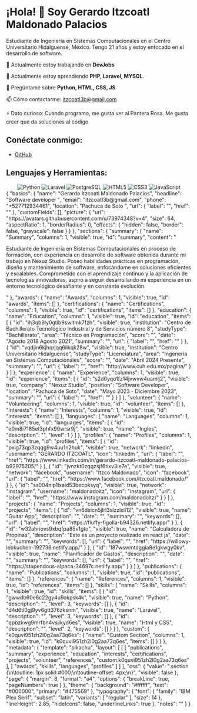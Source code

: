 # ¡Hola! 👋 Soy Gerardo Itzcoatl Maldonado Palacios

Estudiante de Ingeniería en Sistemas Computacionales en el Centro Universitario Hidalguense, México. Tengo 21 años y estoy enfocado en el desarrollo de software.

🔭 Actualmente estoy trabajando en **DevJobs**

🌱 Actualmente estoy aprendiendo **PHP, Laravel, MYSQL**.


💬 Pregúntame sobre **Python, HTML, CSS, JS**

📫 Cómo contactarme: [itzcoatl3b@gmail.com](mailto:itzcoatl3b@gmail.com)

⚡ Dato curioso: Cuando programo, me gusta ver al Pantera Rosa. Me gusta creer que da soluciones al código.

## Conéctate conmigo:
- [GitHub](https://github.com/itzcoatl397)

## Lenguajes y Herramientas:
<div align="center">
  <img src="https://img.shields.io/badge/Python-3776AB?style=for-the-badge&logo=python&logoColor=white" alt="Python">
  <img src="https://img.shields.io/badge/Laravel-FF2D20?style=for-the-badge&logo=laravel&logoColor=white" alt="Laravel">
  <img src="https://img.shields.io/badge/PostgreSQL-316192?style=for-the-badge&logo=postgresql&logoColor=white" alt="PostgreSQL">
  <img src="https://img.shields.io/badge/HTML5-E34F26?style=for-the-badge&logo=html5&logoColor=white" alt="HTML5">
  <img src="https://img.shields.io/badge/CSS3-1572B6?style=for-the-badge&logo=css3&logoColor=white" alt="CSS3">
  <img src="https://img.shields.io/badge/JavaScript-F7DF1E?style=for-the-badge&logo=javascript&logoColor=black" alt="JavaScript">
</div>
{
  "basics": {
    "name": "Gerardo Itzcoatl Maldonado Palacios",
    "headline": "Software developer ",
    "email": "itzcoatl3b@gmail.com",
    "phone": "+527712934461",
    "location": "Pachuca de Soto ",
    "url": {
      "label": "",
      "href": ""
    },
    "customFields": [],
    "picture": {
      "url": "https://avatars.githubusercontent.com/u/73974348?v=4",
      "size": 64,
      "aspectRatio": 1,
      "borderRadius": 0,
      "effects": {
        "hidden": false,
        "border": false,
        "grayscale": false
      }
    }
  },
  "sections": {
    "summary": {
      "name": "Summary",
      "columns": 1,
      "visible": true,
      "id": "summary",
      "content": "<p>Estudiante de Ingeniería en Sistemas Computacionales en proceso de formación, con experiencia en desarrollo de software obtenida durante mi trabajo en Nexuz Studio. Poseo habilidades prácticas en programación, diseño y mantenimiento de software, enfocándome en soluciones eficientes y escalables. Comprometido con el aprendizaje continuo y la aplicación de tecnologías innovadoras, aspiro a seguir desarrollando mi experiencia en un entorno tecnológico desafiante y en constante evolución.<br></p>"
    },
    "awards": {
      "name": "Awards",
      "columns": 1,
      "visible": true,
      "id": "awards",
      "items": []
    },
    "certifications": {
      "name": "Certifications",
      "columns": 1,
      "visible": true,
      "id": "certifications",
      "items": []
    },
    "education": {
      "name": "Education",
      "columns": 1,
      "visible": true,
      "id": "education",
      "items": [
        {
          "id": "ih3qb9ly0gtib9switmk7fzh",
          "visible": true,
          "institution": "Centro de Bachillerato Tecnológico Industrial y de Servicios número 8",
          "studyType": "Bachillerato",
          "area": "Técnico en Programación",
          "score": "",
          "date": "Agosto 2018 Agosto 2021",
          "summary": "",
          "url": {
            "label": "",
            "href": ""
          }
        },
        {
          "id": "vqdjin6kjhqrjqq6ilkqk28w",
          "visible": true,
          "institution": "Centro Universitario Hidalguense",
          "studyType": "Licenciatura",
          "area": "Ingeneria en Sistemas Computacionales",
          "score": "",
          "date": "Abril 2024 Presente",
          "summary": "",
          "url": {
            "label": "",
            "href": "http://www.cuh.edu.mx/pagina/"
          }
        }
      ]
    },
    "experience": {
      "name": "Experience",
      "columns": 1,
      "visible": true,
      "id": "experience",
      "items": [
        {
          "id": "s2d0yqo1fz14jvwvw4uamlj2",
          "visible": true,
          "company": "Nexuz Studio",
          "position": "Software Developer",
          "location": "Pachuca de  Soto",
          "date": "Mayo 2023 - Diciembre 2023",
          "summary": "",
          "url": {
            "label": "",
            "href": ""
          }
        }
      ]
    },
    "volunteer": {
      "name": "Volunteering",
      "columns": 1,
      "visible": true,
      "id": "volunteer",
      "items": []
    },
    "interests": {
      "name": "Interests",
      "columns": 1,
      "visible": true,
      "id": "interests",
      "items": []
    },
    "languages": {
      "name": "Languages",
      "columns": 1,
      "visible": true,
      "id": "languages",
      "items": [
        {
          "id": "e0m8i7185et3phfx90wrsr9j",
          "visible": true,
          "name": "Ingles",
          "description": "",
          "level": 1
        }
      ]
    },
    "profiles": {
      "name": "Profiles",
      "columns": 1,
      "visible": true,
      "id": "profiles",
      "items": [
        {
          "id": "pxig73qp3zqqg9w4uu1n2huk",
          "visible": true,
          "network": "linkedin",
          "username": "GERARDO ITZCOATL",
          "icon": "linkedin ",
          "url": {
            "label": "",
            "href": "https://www.linkedin.com/in/gerardo-itzcoatl-maldonado-palacios-b92975205/"
          }
        },
        {
          "id": "jvnzkt0zqqzsjf6tlxv3ie7e",
          "visible": true,
          "network": "facebook",
          "username": "Itzco Maldonado",
          "icon": "facebook",
          "url": {
            "label": "",
            "href": "https://www.facebook.com/itzcoatl.maldonado/"
          }
        },
        {
          "id": "ss004nip1lxaid53becpksyq",
          "visible": true,
          "network": "instagram",
          "username": "maldonadoitz",
          "icon": "instagram",
          "url": {
            "label": "",
            "href": "https://www.instagram.com/maldonadoitz/"
          }
        }
      ]
    },
    "projects": {
      "name": "Projects",
      "columns": 1,
      "visible": true,
      "id": "projects",
      "items": [
        {
          "id": "vn6dxicn5jlrl3slzzlxil12",
          "visible": true,
          "name": "Guitar App",
          "description": "",
          "date": "",
          "summary": "",
          "keywords": [],
          "url": {
            "label": "",
            "href": "https://fluffy-figolla-b94326.netlify.app/"
          }
        },
        {
          "id": "w32ahriovs9xbqfpa85v1gto",
          "visible": true,
          "name": "Calculadora de  Propinas",
          "description": "Este  es un proyecto realizado en react js",
          "date": "",
          "summary": "",
          "keywords": [],
          "url": {
            "label": "",
            "href": "https://willowy-lebkuchen-192736.netlify.app/"
          }
        },
        {
          "id": "l87wswmtdggia8e1gkwgy0kv",
          "visible": true,
          "name": "Planificador de  Gastos",
          "description": "",
          "date": "",
          "summary": "",
          "keywords": [],
          "url": {
            "label": "",
            "href": "https://stupendous-alpaca-34697c.netlify.app/"
          }
        }
      ]
    },
    "publications": {
      "name": "Publications",
      "columns": 1,
      "visible": true,
      "id": "publications",
      "items": []
    },
    "references": {
      "name": "References",
      "columns": 1,
      "visible": true,
      "id": "references",
      "items": []
    },
    "skills": {
      "name": "Skills",
      "columns": 1,
      "visible": true,
      "id": "skills",
      "items": [
        {
          "id": "gwwdb60e6c22gy4u9akpsk4k",
          "visible": true,
          "name": "Python",
          "description": "",
          "level": 3,
          "keywords": []
        },
        {
          "id": "d4d6tl0gj9yv6gtt376zksnm",
          "visible": true,
          "name": "Laravel",
          "description": "",
          "level": 3,
          "keywords": []
        },
        {
          "id": "qpbzkwg9mrfbn4vsjikyd6es",
          "visible": true,
          "name": "Html y CSS",
          "description": "",
          "level": 2,
          "keywords": []
        }
      ]
    },
    "custom": {
      "k0quvi951zh2l0g2aa73q6es": {
        "name": "Custom Section",
        "columns": 1,
        "visible": true,
        "id": "k0quvi951zh2l0g2aa73q6es",
        "items": []
      }
    }
  },
  "metadata": {
    "template": "pikachu",
    "layout": [
      [
        [
          "publications",
          "summary",
          "experience",
          "education",
          "interests",
          "certifications",
          "projects",
          "volunteer",
          "references",
          "custom.k0quvi951zh2l0g2aa73q6es"
        ],
        [
          "awards",
          "skills",
          "languages",
          "profiles"
        ]
      ]
    ],
    "css": {
      "value": ".section {\n\toutline: 1px solid #000;\n\toutline-offset: 4px;\n}",
      "visible": false
    },
    "page": {
      "margin": 8,
      "format": "a4",
      "options": {
        "breakLine": true,
        "pageNumbers": true
      }
    },
    "theme": {
      "background": "#ffffff",
      "text": "#000000",
      "primary": "#475569"
    },
    "typography": {
      "font": {
        "family": "IBM Plex Serif",
        "subset": "latin",
        "variants": [
          "regular"
        ],
        "size": 14
      },
      "lineHeight": 2.85,
      "hideIcons": false,
      "underlineLinks": true
    },
    "notes": ""
  }
}
